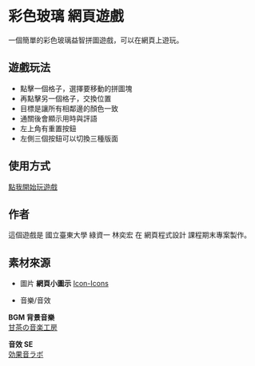 # 彩色玻璃 網頁遊戲

一個簡單的彩色玻璃益智拼圖遊戲，可以在網頁上遊玩。

## 遊戲玩法

- 點擊一個格子，選擇要移動的拼圖塊
- 再點擊另一個格子，交換位置
- 目標是讓所有相鄰邊的顏色一致
- 通關後會顯示用時與評語
- 左上角有重置按鈕
- 左側三個按鈕可以切換三種版面

## 使用方式

[點我開始玩遊戲](https://conu0w0.github.io/color_glass/)

## 作者

這個遊戲是 國立臺東大學 綠資一 林奕宏 在 網頁程式設計 課程期末專案製作。

## 素材來源

- 圖片
  **網頁小圖示**
[Icon-Icons](https://icon-icons.com/)

- 音樂/音效

**BGM 背景音樂**  
[甘茶の音楽工房](https://amachamusic.chagasi.com/index.html)

**音效 SE**  
[効果音ラボ](https://soundeffect-lab.info/)
